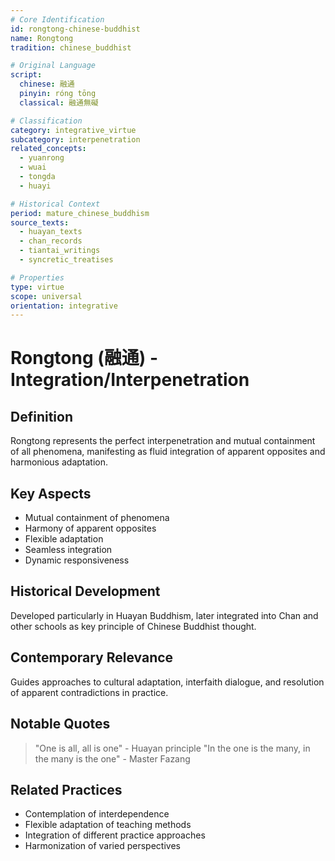 ```yaml
---
# Core Identification
id: rongtong-chinese-buddhist
name: Rongtong
tradition: chinese_buddhist

# Original Language
script:
  chinese: 融通
  pinyin: róng tōng
  classical: 融通無礙

# Classification
category: integrative_virtue
subcategory: interpenetration
related_concepts:
  - yuanrong
  - wuai
  - tongda
  - huayi

# Historical Context
period: mature_chinese_buddhism
source_texts:
  - huayan_texts
  - chan_records
  - tiantai_writings
  - syncretic_treatises

# Properties
type: virtue
scope: universal
orientation: integrative
---
```


# Rongtong (融通) - Integration/Interpenetration

## Definition
Rongtong represents the perfect interpenetration and mutual containment of all phenomena, manifesting as fluid integration of apparent opposites and harmonious adaptation.

## Key Aspects
- Mutual containment of phenomena
- Harmony of apparent opposites
- Flexible adaptation
- Seamless integration
- Dynamic responsiveness

## Historical Development
Developed particularly in Huayan Buddhism, later integrated into Chan and other schools as key principle of Chinese Buddhist thought.

## Contemporary Relevance
Guides approaches to cultural adaptation, interfaith dialogue, and resolution of apparent contradictions in practice.

## Notable Quotes
> "One is all, all is one" - Huayan principle
> "In the one is the many, in the many is the one" - Master Fazang

## Related Practices
- Contemplation of interdependence
- Flexible adaptation of teaching methods
- Integration of different practice approaches
- Harmonization of varied perspectives